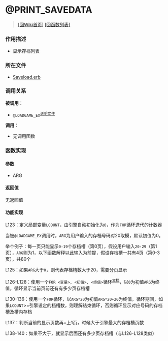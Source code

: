 ﻿# @PRINT_SAVEDATA

> [\[回Wiki首页\]](/Wiki) [\[回函数列表\]](/Wiki/erasqn_wiki/function/README.md)

### 作用描述

+ 显示存档列表

### 所在文件

+ [Saveload.erb](/ERB/Saveload.erb#L122-L142)

### 调用关系

**被调用**：

+ `@LOADGAME_EX`<sup>[说明文件](/Wiki/erasqn_wiki/function/l/loadgame_ex.md)</sup>

**调用**：

+ 无调用函数

### 函数实现

#### 参数

+ ARG

#### 返回值

无返回值

#### 功能实现

L123：定义局部变量`LCOUNT`，由引擎自动初始化为`0`，作为`FOR`循环迭代的计数器

当被`@LOADGAME_EX`调用时，`ARG`为用户输入的存档号码对20取模，默认初值为0。

举个例子：每一页只能显示`0-19`个存档槽（第0页），假设用户输入`20-29`（第1页），`ARG`则为1，以下函数解释以此输入为前提，假设存档槽一共有4页（第0-3页），共80个

L125：如果`ARG`大于`0`，则代表存档槽数大于20，需要分页显示

L126-L128：使用一个`FOR <变量>, <初值>, <终值>`循环<sup>[文档](https://osdn.net/projects/emuera/wiki/excom#h5-FOR.20.3C.E6.95.B0.E5.80.A4.E5.9E.8B.E5.A4.89.E6.95.B0.3E.2C.20.3C.E6.95.B0.E5.BC.8F.3E.2C.20.3C.E6.95.B0.E5.BC.8F.3E.7B.2C.20.3C.E6.95.B0.E5.BC.8F.3E.7D)</sup>，以`0`为初值`ARG`为终值，循环显示当前页前还有有多少页存档槽

L130-136：使用一个`FOR`循环，以`ARG*20`为初值`ARG*20+20`为终值，循环期间，如果`LCOUNT`>=引擎设定的档槽数，则理解结束循环，否则循环显示对应号码的存档槽及槽内存档

L137：判断当前的显示页数再+上1页，时候大于引擎最大的存档槽页数

L138-140：如果不大于，就显示后面还有多少页存档槽（与L126-L128类似）
